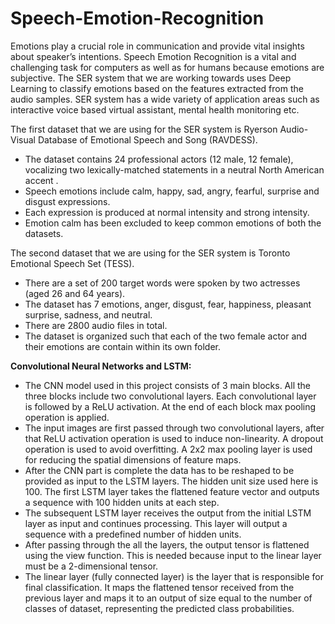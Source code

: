 # Speech-Emotion-Recognition

Emotions play a crucial role in communication and provide vital insights about speaker’s intentions. Speech Emotion Recognition is a vital and challenging task for computers as well as for humans because emotions are subjective. The SER system that we are working towards uses Deep Learning to classify emotions based on the features extracted from the audio samples. SER system has a wide variety of application areas such as interactive voice based virtual assistant, mental health monitoring etc.​

The first dataset that we are using for the SER system is Ryerson Audio-Visual Database of Emotional Speech and Song (RAVDESS). ​
- The dataset contains 24 professional actors (12 male, 12 female), vocalizing two lexically-matched statements in a neutral North American accent . ​
- Speech emotions include calm, happy, sad, angry, fearful, surprise and disgust expressions. ​
- Each expression is produced at normal intensity and strong intensity.​
- Emotion calm has been excluded to keep common emotions of both the datasets.​

The second dataset that we are using for the SER system is Toronto  Emotional Speech Set (TESS).​
- There are a set of 200 target words were spoken by two actresses (aged 26 and 64 years).
- The dataset has 7 emotions, anger, disgust, fear, happiness, pleasant surprise, sadness, and neutral. ​
- There are 2800 audio files in total.​
- The dataset is organized such that each of the two female actor and their emotions are contain within its own folder. ​

**Convolutional Neural Networks and LSTM:​**
- The CNN model used in this project consists of 3 main blocks. All the three blocks include two convolutional layers. Each convolutional layer is followed by a ReLU activation. At the end of each block max pooling operation is applied. ​
- The input images are first passed through two convolutional layers, after that ReLU activation operation is used to induce non-linearity. A dropout operation is used to avoid overfitting. A 2x2 max pooling layer is used for reducing the spatial dimensions of feature maps. ​
- After the CNN part is complete the data has to be reshaped to be provided as input to the LSTM layers. The hidden unit size used here is 100. The first LSTM layer takes the flattened feature vector and outputs a sequence with 100 hidden units at each step.
- The subsequent LSTM layer receives the output from the initial LSTM layer as input and continues processing. This layer will output a sequence with a predefined number of hidden units.
- After passing through the all the layers, the output tensor is flattened using the view function. This is needed because input to the linear layer must be a 2-dimensional tensor.​
- The linear layer (fully connected layer) is the layer that is responsible for final classification. It maps the flattened tensor received from the previous layer and maps it to an output of size equal to the number of classes of dataset, representing the predicted class probabilities.​




